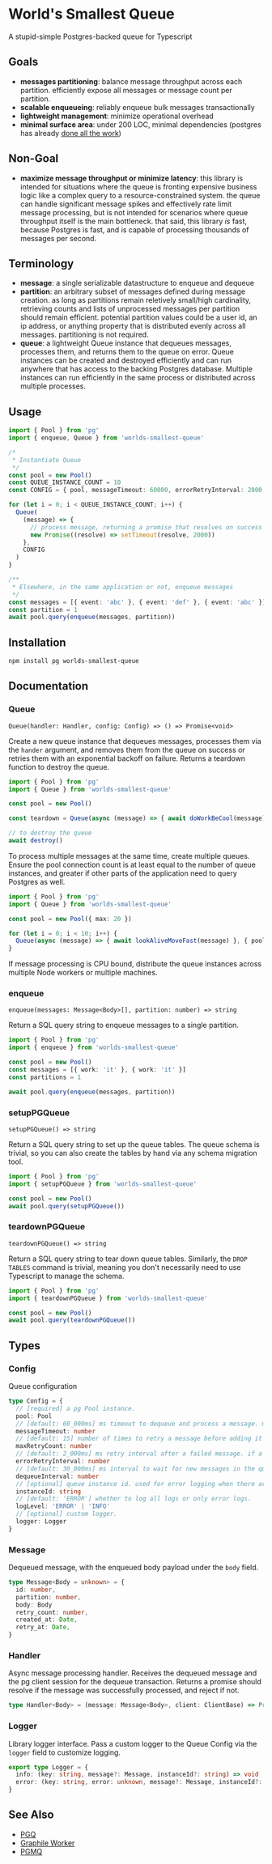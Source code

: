 # World's Smallest Queue
A stupid-simple Postgres-backed queue for Typescript

## Goals
- **messages partitioning**: balance message throughput across each partition. efficiently expose all messages or message count per partition.
- **scalable enqueueing**: reliably enqueue bulk messages transactionally
- **lightweight management**: minimize operational overhead
- **minimal surface area**: under 200 LOC, minimal dependencies (postgres has already [done all the work](https://www.2ndquadrant.com/en/blog/what-is-select-skip-locked-for-in-postgresql-9-5/))


## Non-Goal
- **maximize message throughput or minimize latency**: this library is intended for situations where the queue is fronting expensive business logic like a complex query to a resource-constrained system. the queue can handle significant message spikes and effectively rate limit message processing, but is not intended for scenarios where queue throughput itself is the main bottleneck. that said, this library _is_ fast, because Postgres is fast, and is capable of processing thousands of messages per second.


## Terminology
- **message**: a single serializable datastructure to enqueue and dequeue
- **partition**: an arbitrary subset of messages defined during message creation. as long as partitions remain reletively small/high cardinality, retrieving counts and lists of unprocessed messages per partition should remain efficient. potential partition values could be a user id, an ip address, or anything property that is distributed evenly across all messages. partitioning is not required.
- **queue**: a lightweight Queue instance that dequeues messages, processes them, and returns them to the queue on error. Queue instances can be created and destroyed efficiently and can run anywhere that has access to the backing Postgres database. Multiple instances can run efficiently in the same process or distributed across multiple processes.


## Usage
```ts
import { Pool } from 'pg'
import { enqueue, Queue } from 'worlds-smallest-queue'

/*
 * Instantiate Queue
 */
const pool = new Pool()
const QUEUE_INSTANCE_COUNT = 10
const CONFIG = { pool, messageTimeout: 60000, errorRetryInterval: 2000, maxRetryCount: 10 }

for (let i = 0; i < QUEUE_INSTANCE_COUNT; i++) {
  Queue(
    (message) => {
      // process message, returning a promise that resolves on success and rejects on error
      new Promise((resolve) => setTimeout(resolve, 2000))
    },
    CONFIG
  )
}

/**
 * Elsewhere, in the same application or not, enqueue messages
 */
const messages = [{ event: 'abc' }, { event: 'def' }, { event: 'abc' }]
const partition = 1
await pool.query(enqueue(messages, partition))
```

## Installation
```sh
npm install pg worlds-smallest-queue
```


## Documentation

### Queue
`Queue(handler: Handler, config: Config) => () => Promise<void>`

Create a new queue instance that dequeues messages, processes them via the `hander` argument, and removes them from the queue on success or retries them with an exponential backoff on failure. Returns a teardown function to destroy the queue.
```ts
import { Pool } from 'pg'
import { Queue } from 'worlds-smallest-queue'

const pool = new Pool()

const teardown = Queue(async (message) => { await doWorkBeCool(message) }, { pool })

// to destroy the queue
await destroy()
```

To process multiple messages at the same time, create multiple queues. Ensure the pool connection count is at least equal to the number of queue instances, and greater if other parts of the application need to query Postgres as well.
```ts
import { Pool } from 'pg'
import { Queue } from 'worlds-smallest-queue'

const pool = new Pool({ max: 20 })

for (let i = 0; i < 10; i++) {
  Queue(async (message) => { await lookAliveMoveFast(message) }, { pool, instanceId: `${id}` })
}
```

If message processing is CPU bound, distribute the queue instances across multiple Node workers or multiple machines.

### enqueue
`enqueue(messages: Message<Body>[], partition: number) => string`

Return a SQL query string to enqueue messages to a single partition.

```ts
import { Pool } from 'pg'
import { enqueue } from 'worlds-smallest-queue'

const pool = new Pool()
const messages = [{ work: 'it' }, { work: 'it' }]
const partitions = 1

await pool.query(enqueue(messages, partition))
```

### setupPGQueue
`setupPGQueue() => string`

Return a SQL query string to set up the queue tables. The queue schema is trivial, so you can also create the tables by hand via any schema migration tool.

```ts
import { Pool } from 'pg'
import { setupPGQueue } from 'worlds-smallest-queue'

const pool = new Pool()
await pool.query(setupPGQueue())
```

### teardownPGQueue
`teardownPGQueue() => string`

Return a SQL query string to tear down queue tables. Similarly, the `DROP TABLES` command is trivial, meaning you don't necessarily need to use Typescript to manage the schema.

```ts
import { Pool } from 'pg'
import { teardownPGQueue } from 'worlds-smallest-queue'

const pool = new Pool()
await pool.query(teardownPGQueue())
```


## Types

### Config
Queue configuration

```ts
type Config = {
  // [required] a pg Pool instance.
  pool: Pool
  // [default: 60_000ms] ms timeout to dequeue and process a message. messages that timeout fail and are re-enqueued.
  messageTimeout: number
  // [default: 15] number of times to retry a message before adding it to the `dead_messages` table.
  maxRetryCount: number
  // [default: 2_000ms] ms retry interval after a failed message. if a message fails multiple times, each subsequent retry interval doubles.
  errorRetryInterval: number
  // [default: 30_000ms] ms interval to wait for new messages in the queue.
  dequeueInterval: number
  // [optional] queue instance id. used for error logging when there are multiple queues.
  instanceId: string
  // [default: 'ERROR'] whether to log all logs or only error logs.
  logLevel: 'ERROR' | 'INFO'
  // [optional] custom logger.
  logger: Logger
}
```

### Message
Dequeued message, with the enqueued body payload under the `body` field.

```ts
type Message<Body = unknown> = {
  id: number,
  partition: number,
  body: Body
  retry_count: number,
  created_at: Date,
  retry_at: Date,
}
```

### Handler
Async message processing handler. Receives the dequeued message and the pg client session for the dequeue transaction. Returns a promise should resolve if the message was successfully processed, and reject if not.

```ts
type Handler<Body> = (message: Message<Body>, client: ClientBase) => Promise<unknown>
```

### Logger
Library logger interface. Pass a custom logger to the Queue Config via the `logger` field to customize logging.

```ts
export type Logger = {
  info: (key: string, message?: Message, instanceId?: string) => void
  error: (key: string, error: unknown, message?: Message, instanceId?: string) => void
}
```

## See Also
- [PGQ](https://wiki.postgresql.org/wiki/PGQ_Tutorial)
- [Graphile Worker](https://worker.graphile.org/)
- [PGMQ](https://pgt.dev/extensions/pgmq)
